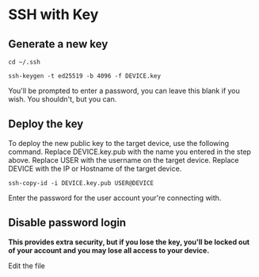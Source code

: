 # SSH with Key

## Generate a new key

    cd ~/.ssh
<!-- -->
    ssh-keygen -t ed25519 -b 4096 -f DEVICE.key

You'll be prompted to enter a password, you can leave this blank if you wish. 
You shouldn't, but you can. 

## Deploy the key

To deploy the new public key to the target device, use the following command. Replace DEVICE.key.pub with the name you entered in
the step above. Replace USER with the username on the target device. Replace DEVICE with the IP or Hostname of the target device.

    ssh-copy-id -i DEVICE.key.pub USER@DEVICE

Enter the password for the user account your're connecting with.

## Disable password login
**This provides extra security, but if you lose the key, you'll be locked out of your account and you may lose all access to your device.**

Edit the file 
